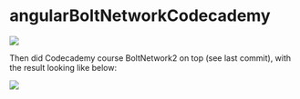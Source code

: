 # angularBoltNetworkCodecademy

<img src="https://cloud.githubusercontent.com/assets/19864300/19022879/54aa304e-893e-11e6-8ba8-75de15f8438a.png"/>

Then did Codecademy course BoltNetwork2 on top (see last commit), with the result looking like below:

<img src="https://cloud.githubusercontent.com/assets/19864300/19024984/5087d6e0-896d-11e6-9dc9-cc3e5ab62a88.png"/>
